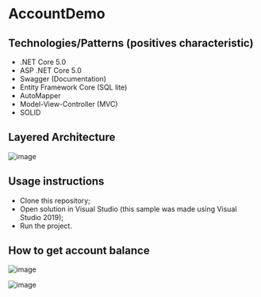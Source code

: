 # AccountDemo

## Technologies/Patterns (positives characteristic)
- .NET Core 5.0
- ASP .NET Core 5.0
- Swagger (Documentation)
- Entity Framework Core (SQL lite)
- AutoMapper
- Model-View-Controller (MVC)
- SOLID

Layered Architecture
---

![image](https://user-images.githubusercontent.com/5546152/114326729-80568a00-9b0c-11eb-9ae2-56102421ec2c.png)


Usage instructions
---

- Clone this repository;
- Open solution in Visual Studio (this sample was made using Visual Studio 2019);
- Run the project.


How to get account balance
---
![image](https://user-images.githubusercontent.com/5546152/114326395-f35f0100-9b0a-11eb-92e3-d233cbde7006.png)

![image](https://user-images.githubusercontent.com/5546152/114326435-26a19000-9b0b-11eb-83af-acff1997ae97.png)


